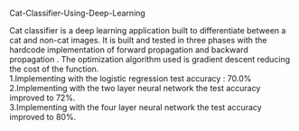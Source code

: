 Cat-Classifier-Using-Deep-Learning

Cat classifier is a deep learning application built to differentiate between a cat and non-cat images. It is built and tested in three phases with the hardcode implementation of forward propagation and backward propagation . The optimization algorithm used is gradient descent reducing the cost of the function. <br>
1.Implementing with the logistic regression test accuracy : 70.0% <br>
2.Implementing with the two layer neural network the test accuracy improved to 72%. <br>
3.Implementing with the four layer neural network the test accuracy improved to 80%. <br>
